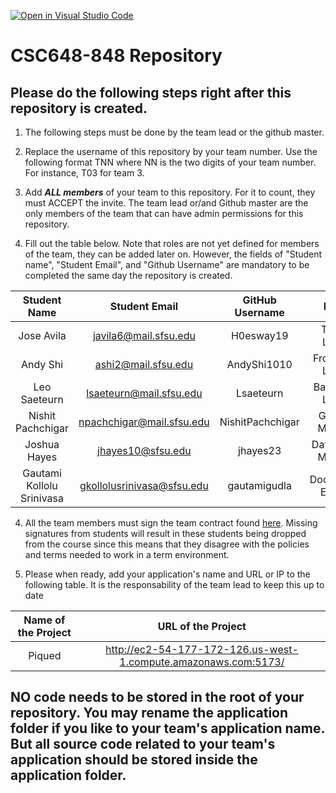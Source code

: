 [![Open in Visual Studio Code](https://classroom.github.com/assets/open-in-vscode-c66648af7eb3fe8bc4f294546bfd86ef473780cde1dea487d3c4ff354943c9ae.svg)](https://classroom.github.com/online_ide?assignment_repo_id=10100490&assignment_repo_type=AssignmentRepo)
# CSC648-848 Repository

## Please do the following steps right after this repository is created.

1. The following steps must be done by the team lead or the github master. 

2. Replace the username of this repository by your team number. Use the following format TNN where NN is the two digits of your team number. For instance, T03 for team 3. 

2. Add ***ALL members*** of your team to this repository. For it to count, they must ACCEPT the invite. The team lead or/and Github master are the only members of the team that can have admin permissions for this repository. 

3. Fill out the table below. Note that roles are not yet defined for members of the team, they can be added later on. However, the fields of "Student name", "Student Email", and "Github Username" are mandatory to be completed the same day the repository is created. 


| Student Name | Student Email | GitHub Username |        Role         |
|    :---:     |     :---:     |     :---:       |        :---:        | 
| Jose Avila      |   javila6@mail.sfsu.edu           | H0esway19                |   Team Lead         |
| Andy Shi    | ashi2@mail.sfsu.edu              | AndyShi1010                |   Frontend Lead     |
| Leo Saeteurn      |  lsaeteurn@mail.sfsu.edu            | Lsaeteurn               |   Backend Lead      |
| Nishit Pachchigar     | npachchigar@mail.sfsu.edu              |  NishitPachchigar               |   Github Master     |
| Joshua Hayes   |jhayes10@sfsu.edu            | jhayes23                |   Database Master   |
| Gautami Kollolu Srinivasa    | gkollolusrinivasa@sfsu.edu            |  gautamigudla             |   Document Editor   |


4. All the team members must sign the team contract found [here](https://forms.gle/PoTXjTmPGGKKZjsT6). Missing signatures from students will result in these students being dropped from the course since this means that they disagree with the policies and terms needed to work in a term environment. 

4. Please when ready, add your application's name and URL or IP to the following table. It is the responsability of the team lead to keep this up to date 

|             Name of the Project               |                            URL of the Project                          | 
|                    :---:                      |                                 :---:                                  |
|   Piqued |              http://ec2-54-177-172-126.us-west-1.compute.amazonaws.com:5173/    |                                                        
 

## NO code needs to be stored in the root of your repository. You may rename the application folder if you like to your team's application name. But all source code related to your team's application should be stored inside the application folder.
